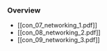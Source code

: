 ### Overview
+ [[con_07_networking_1.pdf]]
+ [[con_08_networking_2.pdf]]
+ [[con_09_networking_3.pdf]]
